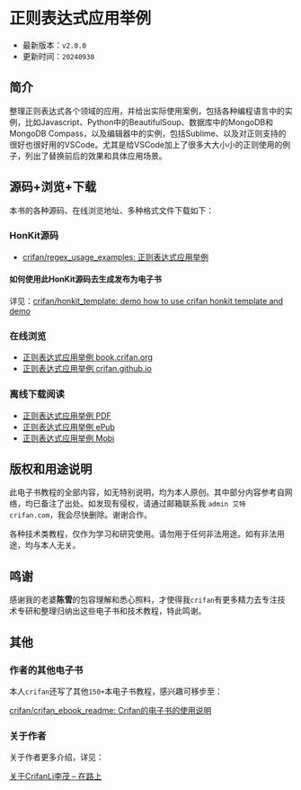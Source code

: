 # 正则表达式应用举例

* 最新版本：`v2.0.0`
* 更新时间：`20240930`

## 简介

整理正则表达式各个领域的应用，并给出实际使用案例，包括各种编程语言中的实例，比如Javascript、Python中的BeautifulSoup、数据库中的MongoDB和MongoDB Compass，以及编辑器中的实例，包括Sublime、以及对正则支持的很好也很好用的VSCode。尤其是给VSCode加上了很多大大小小的正则使用的例子，列出了替换前后的效果和具体应用场景。

## 源码+浏览+下载

本书的各种源码、在线浏览地址、多种格式文件下载如下：

### HonKit源码

* [crifan/regex_usage_examples: 正则表达式应用举例](https://github.com/crifan/regex_usage_examples)

#### 如何使用此HonKit源码去生成发布为电子书

详见：[crifan/honkit_template: demo how to use crifan honkit template and demo](https://github.com/crifan/honkit_template)

### 在线浏览

* [正则表达式应用举例 book.crifan.org](https://book.crifan.org/books/regex_usage_examples/website/)
* [正则表达式应用举例 crifan.github.io](https://crifan.github.io/regex_usage_examples/website/)

### 离线下载阅读

* [正则表达式应用举例 PDF](https://book.crifan.org/books/regex_usage_examples/pdf/regex_usage_examples.pdf)
* [正则表达式应用举例 ePub](https://book.crifan.org/books/regex_usage_examples/epub/regex_usage_examples.epub)
* [正则表达式应用举例 Mobi](https://book.crifan.org/books/regex_usage_examples/mobi/regex_usage_examples.mobi)

## 版权和用途说明

此电子书教程的全部内容，如无特别说明，均为本人原创。其中部分内容参考自网络，均已备注了出处。如发现有侵权，请通过邮箱联系我 `admin 艾特 crifan.com`，我会尽快删除。谢谢合作。

各种技术类教程，仅作为学习和研究使用。请勿用于任何非法用途。如有非法用途，均与本人无关。

## 鸣谢

感谢我的老婆**陈雪**的包容理解和悉心照料，才使得我`crifan`有更多精力去专注技术专研和整理归纳出这些电子书和技术教程，特此鸣谢。

## 其他

### 作者的其他电子书

本人`crifan`还写了其他`150+`本电子书教程，感兴趣可移步至：

[crifan/crifan_ebook_readme: Crifan的电子书的使用说明](https://github.com/crifan/crifan_ebook_readme)

### 关于作者

关于作者更多介绍，详见：

[关于CrifanLi李茂 – 在路上](https://www.crifan.org/about/)
